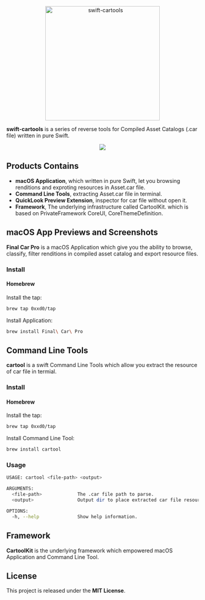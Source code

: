 <p align="center">
<img src="https://raw.githubusercontent.com/0xxd0/swift-cartools/master/static/media/AppIcon.png" alt="swift-cartools" title="swift-cartools" width="300"/>
</p>

**swift-cartools** is a series of reverse tools for Compiled Asset Catalogs (.car file) written in pure Swift.

<p align="center">
<a href="https://github.com/0xxd0/swift-cartools/actions?query=workflow%3Abuild"><img src="https://github.com/0xxd0/swift-cartools/workflows/build/badge.svg?branch=master"></a>
</p>


## Products Contains

- **macOS Application**, which written in pure Swift, let you browsing renditions and exproting resources in Asset.car file.
- **Command Line Tools**, extracting Asset.car file in terminal.
- **QuickLook Preview Extension**, inspector for car file without open it.
- **Framework**, The underlying infrastructure called CartoolKit. which is based on PrivateFramework CoreUI, CoreThemeDefinition.


## macOS App Previews and Screenshots

**Final Car Pro** is a macOS Application which give you the ability to browse, classify, filter renditions in compiled asset catalog and export resource files.

<!-- ![Rendition Filter](https://raw.githubusercontent.com/0xxd0/swift-cartools/master/static/media/feature_filter.png)
![Vector Annotation](https://raw.githubusercontent.com/0xxd0/swift-cartools/master/static/media/feature_vector.png) -->

### Install 

<!-- #### Download -->

#### Homebrew

Install the tap:

```bash
brew tap 0xxd0/tap
```

Install Application:

```bash
brew install Final\ Car\ Pro
```


## Command Line Tools

**cartool** is a swift Command Line Tools which allow you extract the resource of car file in termial. 

### Install

#### Homebrew

Install the tap:

```bash
brew tap 0xxd0/tap
```

Install Command Line Tool:

```bash
brew install cartool
```

<!-- #### MacPort -->

### Usage

```bash
USAGE: cartool <file-path> <output>

ARGUMENTS:
  <file-path>             The .car file path to parse. 
  <output>                Output dir to place extracted car file resources. 

OPTIONS:
  -h, --help              Show help information.
```


## Framework

**CartoolKit** is the underlying framework which empowered macOS Application and Command Line Tool. 

<!-- ### Install -->

<!-- #### Carthage  -->

<!-- #### CocoaPods. -->

<!-- #### Swift Package Manager -->


## License

This project is released under the **MIT License**.
